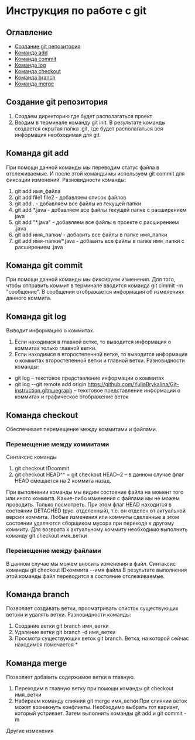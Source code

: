 # Инструкция по работе с git

## Оглавление
* [Создание git репозитория](#создание-git-репозитория)
* [Команда add](#команда-git-add)
* [Команда commit](#команда-git-commit)
* [Команда log](#команда-git-log)
* [Команда checkout](#команда-checkout)
* [Команда branch](#команда-branch)
* [Команда merge](#команда-merge)

## Создание git репозитория
1. Создаем директорию где будет располагаться проект
2. Вводим в терминале команду git init. В результате команды создается скрытая папка .git, где будет располагаться вся информация необходимая для git

## Команда git add
При помощи данной команды мы переводим статус файла в отслеживаемые.
И после этой команды мы используем git commit для фиксации изменений.
Разновидности команды:
1. git add имя_файла
2. git add file1 file2 - добавляем список файлов
3. git add . - добавляем все файлы из текущей папки
4. git add *.java - добавляем все файлы текущей папке с расширением java
5. git add "*.java" - добавляем все файлы в проекте с расширением .java
6. git add имя_папки/ - добавить все файлы в папке имя_папки
7. git add имя-папки/*.java - добавить все файлы в папке имя_папки с расширением .java

## Команда git commit
При помощи данной команды мы фиксируем изменения.
Для того, чтобы отправить коммит в терминале вводится команда git cimmit -m "сообщение".
В сообщении отображается информация об изменениях данного коммита.

## Команда git log
Выводит информацию о коммитах.
1. Если находимся в главной ветке, то выводится информация о коммитах только главной ветки.
2. Если находимся в второстепенной ветке, то выводится информация о коммитах второстепенной ветки и главной ветки.
   Разновидности команды:
* git log – текстовое представление информации о коммитах
* git log --git remote add origin https://github.com/YuliaBrykalina/Git-instruction.gitпшеgraph – текстовое представление информации о коммитах и графическое отображение веток

## Команда checkout
Oбеспечивает перемещение между коммитами и файлами.

### Перемещение между коммитами
Синтаксис команды
1. git checkout IDcommit
2. git checkout HEAD^^ = git checkout HEAD~2 – в данном случае флаг HEAD смещается на 2 коммита назад.

При выполнении команды мы видим состояние файла на момент того или иного коммита. Какие-либо изменения с файлами мы не можем проводить. Только посмотреть. При этом флаг HEAD находится в состоянии DETACHED (рус. отделенный), т.е. он отделен от актуальной версии коммита.
Любые изменения или коммиты сделанные в этом состоянии удаляются сборщиком мусора при переходе к другому коммиту.
Для возврата к актуальному коммиту необходимо выполнить команду git checkout имя_ветки

### Перемещение между файлами
В данном случае мы можем вносить изменения в файл.
Синтаксис команды
git checkout IDкоммита --имя файла
В результате выполнения этой команды файл переводится в состояние отслеживаемые.

## Команда branch
Позволяет создавать ветки, просматривать списток существующих ветоки и удалять ветки.
Разновидности команды: 
1. Создание ветки git branch имя_ветки
2. Удаление ветки git branch -d имя_ветки
3. Просмотр существующих веток git branch. Ветка, на которой сейчас находимся помечается * 

## Команда merge
Позволяет добавить содержимое ветки в главную. 
1. Переходим в главную ветку при помощи команды git checkout имя_ветки
2. Набираем команду слияния git merge имя_ветки 
При слиянии веток может возникнуть конфликты. 
Необходимо выбрать тот вариант, который устривает.
Затем выполнить команды git add и git commit -m

Другие изменения
